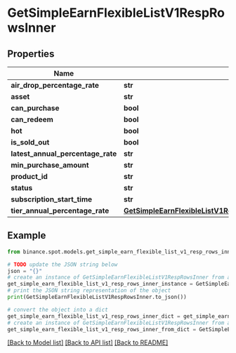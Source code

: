 # GetSimpleEarnFlexibleListV1RespRowsInner


## Properties

Name | Type | Description | Notes
------------ | ------------- | ------------- | -------------
**air_drop_percentage_rate** | **str** |  | [optional] 
**asset** | **str** |  | [optional] 
**can_purchase** | **bool** |  | [optional] 
**can_redeem** | **bool** |  | [optional] 
**hot** | **bool** |  | [optional] 
**is_sold_out** | **bool** |  | [optional] 
**latest_annual_percentage_rate** | **str** |  | [optional] 
**min_purchase_amount** | **str** |  | [optional] 
**product_id** | **str** |  | [optional] 
**status** | **str** |  | [optional] 
**subscription_start_time** | **str** |  | [optional] 
**tier_annual_percentage_rate** | [**GetSimpleEarnFlexibleListV1RespRowsInnerTierAnnualPercentageRate**](GetSimpleEarnFlexibleListV1RespRowsInnerTierAnnualPercentageRate.md) |  | [optional] 

## Example

```python
from binance.spot.models.get_simple_earn_flexible_list_v1_resp_rows_inner import GetSimpleEarnFlexibleListV1RespRowsInner

# TODO update the JSON string below
json = "{}"
# create an instance of GetSimpleEarnFlexibleListV1RespRowsInner from a JSON string
get_simple_earn_flexible_list_v1_resp_rows_inner_instance = GetSimpleEarnFlexibleListV1RespRowsInner.from_json(json)
# print the JSON string representation of the object
print(GetSimpleEarnFlexibleListV1RespRowsInner.to_json())

# convert the object into a dict
get_simple_earn_flexible_list_v1_resp_rows_inner_dict = get_simple_earn_flexible_list_v1_resp_rows_inner_instance.to_dict()
# create an instance of GetSimpleEarnFlexibleListV1RespRowsInner from a dict
get_simple_earn_flexible_list_v1_resp_rows_inner_from_dict = GetSimpleEarnFlexibleListV1RespRowsInner.from_dict(get_simple_earn_flexible_list_v1_resp_rows_inner_dict)
```
[[Back to Model list]](../README.md#documentation-for-models) [[Back to API list]](../README.md#documentation-for-api-endpoints) [[Back to README]](../README.md)



